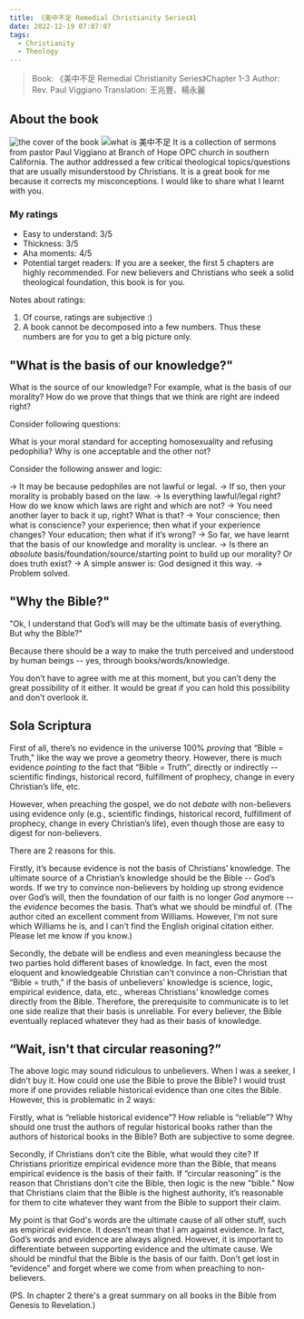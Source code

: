 ```yaml
---
title: 《美中不足 Remedial Christianity Series》1
date: 2022-12-19 07:07:07
tags:
  - Christianity
  - Theology
---
```


> Book: 《美中不足 Remedial Christianity Series》Chapter 1-3
> Author: Rev. Paul Viggiano
> Translation: 王兆豐、楊永麗

## About the book

![the cover of the book](meizhongbuzu/meizhongbuzu1.jpg)
![what is 美中不足](meizhongbuzu/meizhongbuzu2.jpg)
It is a collection of sermons from pastor Paul Viggiano at Branch of Hope OPC church in southern California. The author addressed a few critical theological topics/questions that are usually misunderstood by Christians. It is a great book for me because it corrects my misconceptions. I would like to share what I learnt with you.

### My ratings

- Easy to understand: 3/5
- Thickness: 3/5
- Aha moments: 4/5
- Potential target readers: If you are a seeker, the first 5 chapters are highly recommended. For new believers and Christians who seek a solid theological foundation, this book is for you.

Notes about ratings:

1. Of course, ratings are subjective :)
2. A book cannot be decomposed into a few numbers. Thus these numbers are for you to get a big picture only.

## "What is the basis of our knowledge?"

What is the source of our knowledge? For example, what is the basis of our morality? How do we prove that things that we think are right are indeed right?

Consider following questions:

What is your moral standard for accepting homosexuality and refusing pedophilia? Why is one acceptable and the other not?

Consider the following answer and logic:

-> It may be because pedophiles are not lawful or legal.
-> If so, then your morality is probably based on the law.
-> Is everything lawful/legal right? How do we know which laws are right and which are not?
-> You need another layer to back it up, right? What is that?
-> Your conscience; then what is conscience? your experience; then what if your experience changes? Your education; then what if it’s wrong?
-> So far, we have learnt that the basis of our knowledge and morality is unclear.
-> Is there an _absolute_ basis/foundation/source/starting point to build up our morality? Or does truth exist?
-> A simple answer is: God designed it this way.
-> Problem solved.

## "Why the Bible?"

"Ok, I understand that God’s will may be the ultimate basis of everything. But why the Bible?"

Because there should be a way to make the truth perceived and understood by human beings -- yes, through books/words/knowledge.

You don’t have to agree with me at this moment, but you can’t deny the great possibility of it either. It would be great if you can hold this possibility and don’t overlook it.

## Sola Scriptura

First of all, there’s no evidence in the universe 100% _proving_ that “Bible = Truth," like the way we prove a geometry theory. However, there is much evidence _pointing to_ the fact that “Bible = Truth”, directly or indirectly -- scientific findings, historical record, fulfillment of prophecy, change in every Christian’s life, etc.

However, when preaching the gospel, we do not _debate_ with non-believers using evidence only (e.g., scientific findings, historical record, fulfillment of prophecy, change in every Christian’s life), even though those are easy to digest for non-believers.

There are 2 reasons for this.

Firstly, it’s because evidence is not the basis of Christians’ knowledge. The ultimate source of a Christian’s knowledge should be the Bible -- God’s words. If we try to convince non-believers by holding up strong evidence over God’s will, then the foundation of our faith is no longer _God_ anymore -- the _evidence_ becomes the basis. That’s what we should be mindful of. (The author cited an excellent comment from Williams. However, I’m not sure which Williams he is, and I can’t find the English original citation either. Please let me know if you know.)

Secondly, the debate will be endless and even meaningless because the two parties hold different bases of knowledge. In fact, even the most eloquent and knowledgeable Christian can’t convince a non-Christian that “Bible = truth," if the basis of unbelievers’ knowledge is science, logic, empirical evidence, data, etc., whereas Christians’ knowledge comes directly from the Bible. Therefore, the prerequisite to communicate is to let one side realize that their basis is unreliable. For every believer, the Bible eventually replaced whatever they had as their basis of knowledge.

## “Wait, isn't that circular reasoning?”

The above logic may sound ridiculous to unbelievers. When I was a seeker, I didn’t buy it. How could one use the Bible to prove the Bible? I would trust more if one provides reliable historical evidence than one cites the Bible. However, this is problematic in 2 ways:

Firstly, what is “reliable historical evidence”? How reliable is “reliable”? Why should one trust the authors of regular historical books rather than the authors of historical books in the Bible? Both are subjective to some degree.

Secondly, if Christians don’t cite the Bible, what would they cite? If Christians prioritize empirical evidence more than the Bible, that means empirical evidence is the basis of their faith. If “circular reasoning” is the reason that Christians don't cite the Bible, then logic is the new "bible." Now that Christians claim that the Bible is the highest authority, it’s reasonable for them to cite whatever they want from the Bible to support their claim.

My point is that God's words are the ultimate cause of all other stuff, such as empirical evidence. It doesn’t mean that I am against evidence. In fact, God’s words and evidence are always aligned. However, it is important to differentiate between supporting evidence and the ultimate cause. We should be mindful that the Bible is the basis of our faith. Don’t get lost in “evidence” and forget where we come from when preaching to non-believers.

(PS. In chapter 2 there's a great summary on all books in the Bible from Genesis to Revelation.)
